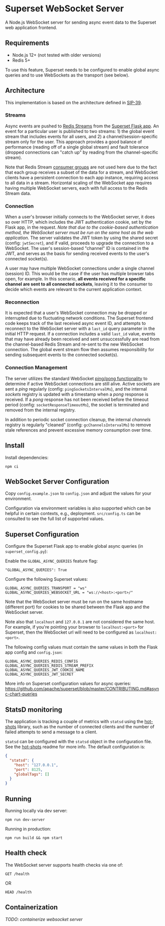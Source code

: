 <!--
Licensed to the Apache Software Foundation (ASF) under one
or more contributor license agreements.  See the NOTICE file
distributed with this work for additional information
regarding copyright ownership.  The ASF licenses this file
to you under the Apache License, Version 2.0 (the
"License"); you may not use this file except in compliance
with the License.  You may obtain a copy of the License at

  http://www.apache.org/licenses/LICENSE-2.0

Unless required by applicable law or agreed to in writing,
software distributed under the License is distributed on an
"AS IS" BASIS, WITHOUT WARRANTIES OR CONDITIONS OF ANY
KIND, either express or implied.  See the License for the
specific language governing permissions and limitations
under the License.
-->
# Superset WebSocket Server

A Node.js WebSocket server for sending async event data to the Superset web application frontend.

## Requirements

- Node.js 12+ (not tested with older versions)
- Redis 5+

To use this feature, Superset needs to be configured to enable global async queries and to use WebSockets as the transport (see below).

## Architecture

This implementation is based on the architecture defined in [SIP-39](https://github.com/apache/superset/issues/9190).

### Streams

Async events are pushed to [Redis Streams](https://redis.io/topics/streams-intro) from the [Superset Flask app](https://github.com/preset-io/superset/blob/master/superset/async_events/async_query_manager.py). An event for a particular user is published to two streams: 1) the global event stream that includes events for all users, and 2) a channel/session-specific stream only for the user. This approach provides a good balance of performance (reading off of a single global stream) and fault tolerance (dropped connections can "catch up" by reading from the channel-specific stream).

Note that Redis Stream [consumer groups](https://redis.io/topics/streams-intro#consumer-groups) are not used here due to the fact that each group receives a subset of the data for a stream, and WebSocket clients have a persistent connection to each app instance, requiring access to all data in a stream. Horizontal scaling of the WebSocket app requires having multiple WebSocket servers, each with full access to the Redis Stream data.

### Connection

When a user's browser initially connects to the WebSocket server, it does so over HTTP, which includes the JWT authentication cookie, set by the Flask app, in the request. _Note that due to the cookie-based authentication method, the WebSocket server must be run on the same host as the web application._ The server validates the JWT token by using the shared secret (config: `jwtSecret`), and if valid, proceeds to upgrade the connection to a WebSocket. The user's session-based "channel" ID is contained in the JWT, and serves as the basis for sending received events to the user's connected socket(s).

A user may have multiple WebSocket connections under a single channel (session) ID. This would be the case if the user has multiple browser tabs open, for example. In this scenario, **all events received for a specific channel are sent to all connected sockets**, leaving it to the consumer to decide which events are relevant to the current application context.

### Reconnection

It is expected that a user's WebSocket connection may be dropped or interrupted due to fluctuating network conditions. The Superset frontend code keeps track of the last received async event ID, and attempts to reconnect to the WebSocket server with a `last_id` query parameter in the initial HTTP request. If a connection includes a valid `last_id` value, events that may have already been received and sent unsuccessfully are read from the channel-based Redis Stream and re-sent to the new WebSocket connection. The global event stream flow then assumes responsibility for sending subsequent events to the connected socket(s).

### Connection Management

The server utilizes the standard WebSocket [ping/pong functionality](https://developer.mozilla.org/en-US/docs/Web/API/WebSockets_API/Writing_WebSocket_servers#pings_and_pongs_the_heartbeat_of_websockets) to determine if active WebSocket connections are still alive. Active sockets are sent a _ping_ regularly (config: `pingSocketsIntervalMs`), and the internal _sockets_ registry is updated with a timestamp when a _pong_ response is received. If a _pong_ response has not been received before the timeout period (config: `socketResponseTimeoutMs`), the socket is terminated and removed from the internal registry.

In addition to periodic socket connection cleanup, the internal _channels_ registry is regularly "cleaned" (config: `gcChannelsIntervalMs`) to remove stale references and prevent excessive memory consumption over time.

## Install

Install dependencies:
```
npm ci
```

## WebSocket Server Configuration

Copy `config.example.json` to `config.json` and adjust the values for your environment.

Configuration via environment variables is also supported which can be helpful in certain contexts, e.g., deployment. `src/config.ts` can be consulted to see the full list of supported values.

## Superset Configuration

Configure the Superset Flask app to enable global async queries (in `superset_config.py`):

Enable the `GLOBAL_ASYNC_QUERIES` feature flag:
```
"GLOBAL_ASYNC_QUERIES": True
```

Configure the following Superset values:
```
GLOBAL_ASYNC_QUERIES_TRANSPORT = "ws"
GLOBAL_ASYNC_QUERIES_WEBSOCKET_URL = "ws://<host>:<port>/"
```

Note that the WebSocket server must be run on the same hostname (different port) for cookies to be shared between the Flask app and the WebSocket server.

Note also that `localhost` and `127.0.0.1` are not considered the same host. For example, if you're pointing your browser to `localhost:<port>` for Superset, then the WebSocket url will need to be configured as `localhost:<port>`.

The following config values must contain the same values in both the Flask app config and `config.json`:
```
GLOBAL_ASYNC_QUERIES_REDIS_CONFIG
GLOBAL_ASYNC_QUERIES_REDIS_STREAM_PREFIX
GLOBAL_ASYNC_QUERIES_JWT_COOKIE_NAME
GLOBAL_ASYNC_QUERIES_JWT_SECRET
```

More info on Superset configuration values for async queries: https://github.com/apache/superset/blob/master/CONTRIBUTING.md#async-chart-queries

## StatsD monitoring

The application is tracking a couple of metrics with `statsd` using the [hot-shots](https://www.npmjs.com/package/hot-shots) library, such as the number of connected clients and the number of failed attempts to send a message to a client.

`statsd` can be configured with the `statsd` object in the configuration file. See the [hot-shots](https://www.npmjs.com/package/hot-shots) readme for more info. The default configuration is:

```json
{
  "statsd": {
    "host": "127.0.0.1",
    "port": 8125,
    "globalTags": []
  }
}
```

## Running

Running locally via dev server:
```
npm run dev-server
```

Running in production:
```
npm run build && npm start
```

## Health check

The WebSocket server supports health checks via one of:

```
GET /health
```

OR

```
HEAD /health
```

## Containerization

*TODO: containerize websocket server*
